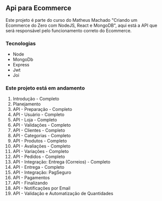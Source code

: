 ## Api para Ecommerce

Este projeto é parte do curso do Matheus Machado "Criando um Ecommerce do Zero com NodeJS, React e MongoDB", aqui está a API que será responsável pelo funcionamento correto do Ecommerce.

### Tecnologias

- Node
- MongoDb
- Express
- Jwt
- Joi

### Este projeto está em andamento

<ol>
<li>Introdução - Completo</li>
<li>Planejamento</li>
<li>API - Preparação - Completo</li>
<li>API - Usuário - Completo</li>
<li>API - Loja - Completo </li>
<li>API - Validações - Completo</li>
<li>API - Clientes - Completo</li>
<li>API - Categorias - Completo</li>
<li>API - Produtos - Completo</li>
<li>API - Avaliações - Completo</li>
<li>API - Variações - Completo</li>
<li>API - Pedidos - Completo</li>
<li>API - Integração: Entrega (Correios) - Completo</li>
<li>API - Entrega - Completo</li>
<li>API - Integração: PagSeguro</li>
<li>API - Pagamentos</li>
<li>API - Finalizando</li>
<li>API - Notificações por Email</li>
<li>API - Validação e Automatização de Quantidades</li>
</ol>
